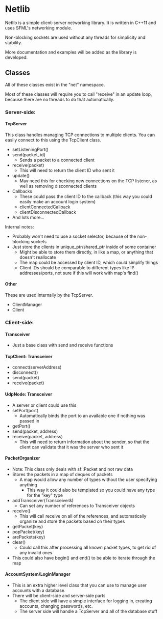 Netlib
======

Netlib is a simple client-server networking library. It is written in C++11 and uses SFML's networking module.

Non-blocking sockets are used without any threads for simplicity and stability.

More documentation and examples will be added as the library is developed.

Classes
-------
All of these classes exist in the "net" namespace.

Most of these classes will require you to call "receive" in an update loop, because there are no threads to do that automatically.

### Server-side:

#### TcpServer

This class handles managing TCP connections to multiple clients. You can easily connect to this using the TcpClient class.

  * setListeningPort()
  * send(packet, id)
    * Sends a packet to a connected client
  * receive(packet)
    * This will need to return the client ID who sent it
  * update()
    * May need this for checking new connections on the TCP listener, as well as removing disconnected clients
  * Callbacks
    * These could pass the client ID to the callback (this way you could easily make an account login system)
    * clientConnectedCallback
    * clientDisconnectedCallback
  * And lots more...

Internal notes:
  * Probably won't need to use a socket selector, because of the non-blocking sockets
  * Just store the clients in unique_ptr/shared_ptr inside of some container
    * Might be able to store them directly, in like a map, or anything that doesn't reallocate
    * The map could be accessed by client ID, which could simplify things
    * Client IDs should be comparable to different types like IP addresses/ports, not sure if this will work with map's find()

#### Other
These are used internally by the TcpServer.
  * ClientManager
  * Client

### Client-side:

#### Transceiver
  * Just a base class with send and receive functions

#### TcpClient: Transceiver
  * connect(serverAddress)
  * disconnect()
  * send(packet)
  * receive(packet)

#### UdpNode: Transceiver
  * A server or client could use this
  * setPort(port)
    * Automatically binds the port to an available one if nothing was passed in
  * getPort()
  * send(packet, address)
  * receive(packet, address)
    * This will need to return information about the sender, so that the client can validate that it was the server who sent it

#### PacketOrganizer
  * Note: This class only deals with sf::Packet and not raw data
  * Stores the packets in a map of deques of packets
    * A map would allow any number of types without the user specifying anything
      * This way it could also be templated so you could have any type for the "key" type
  * addTransceiver(Transceiver&)
    * Can set any number of references to Transceiver objects
  * receive()
    * This will call receive on all of the references, and automatically organize and store the packets based on their types
  * getPacket(key)
  * popPacket(key)
  * arePackets(key)
  * clear()
    * Could call this after processing all known packet types, to get rid of any invalid ones
  * This could also have begin() and end() to be able to iterate through the map

#### AccountSystem/LoginManager
  * This is an extra higher level class that you can use to manage user accounts with a database.
  * There will be client-side and server-side parts
    * The client side will have a simple interface for logging in, creating accounts, changing passwords, etc.
    * The server side will handle a TcpServer and all of the database stuff
